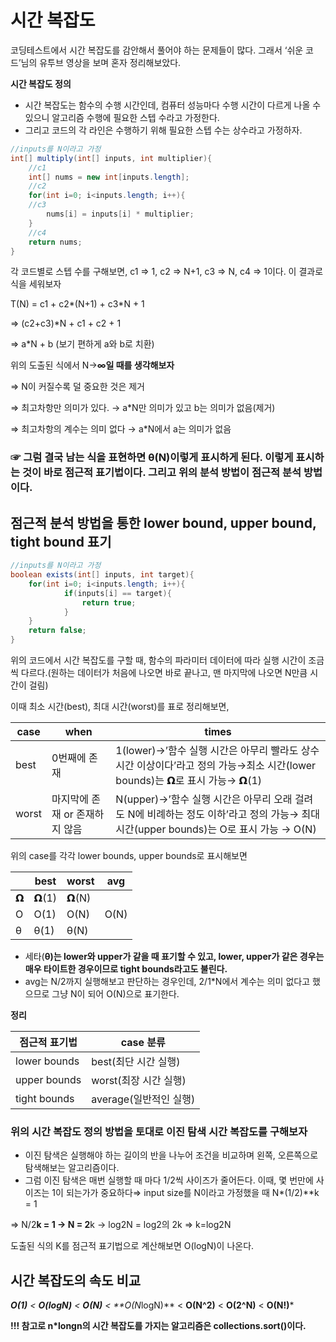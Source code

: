 # 시간 복잡도

코딩테스트에서 시간 복잡도를 감안해서 풀어야 하는 문제들이 많다. 그래서 ‘쉬운 코드’님의 유투브 영상을 보며 혼자 정리해보았다.

**시간 복잡도 정의**

- 시간 복잡도는 함수의 수행 시간인데, 컴퓨터 성능마다 수행 시간이 다르게 나올 수 있으니 알고리즘 수행에 필요한 스텝 수라고 가정한다.
- 그리고 코드의 각 라인은 수행하기 위해 필요한 스텝 수는 상수라고 가정하자.

```java
//inputs를 N이라고 가정
int[] multiply(int[] inputs, int multiplier){
	//c1
	int[] nums = new int[inputs.length];
	//c2
	for(int i=0; i<inputs.length; i++){
	//c3
		nums[i] = inputs[i] * multiplier;
	}
	//c4
	return nums;
}
```

각 코드별로 스텝 수를 구해보면, c1 ⇒ 1, c2 ⇒ N+1, c3 ⇒ N, c4 ⇒ 1이다. 이 결과로 식을 세워보자

T(N) = c1 + c2*(N+1) + c3*N + 1

⇒ (c2+c3)*N + c1 + c2 + 1

⇒ a*N + b (보기 편하게 a와 b로 치환)

위의 도출된 식에서 N→**∞일 때를 생각해보자**

⇒ N이 커질수록 덜 중요한 것은 제거

⇒ 최고차항만 의미가 있다. → a*N만 의미가 있고 b는 의미가 없음(제거)

⇒ 최고차항의 계수는 의미 없다 → a*N에서 a는 의미가 없음

### ☞ 그럼 결국 남는 식을 표현하면 θ(N)이렇게 표시하게 된다. 이렇게 표시하는 것이 바로 점근적 표기법이다. 그리고 위의 분석 방법이 점근적 분석 방법이다.

## 점근적 분석 방법을 통한 lower bound, upper bound, tight bound 표기

```java
//inputs를 N이라고 가정
boolean exists(int[] inputs, int target){
	for(int i=0; i<inputs.length; i++){
			if(inputs[i] == target){
				return true;
			}
	}
	return false;
}
```

위의 코드에서 시간 복잡도를 구할 때, 함수의 파라미터 데이터에 따라 실행 시간이 조금씩 다르다.(원하는 데이터가 처음에 나오면 바로 끝나고, 맨 마지막에 나오면 N만큼 시간이 걸림)

이때 최소 시간(best), 최대 시간(worst)를 표로 정리해보면,

| case  | when                           | times                                                        |
| ----- | ------------------------------ | ------------------------------------------------------------ |
| best  | 0번째에 존재                   | 1(lower)→’함수 실행 시간은 아무리 빨라도 상수 시간 이상이다’라고 정의 가능→최소 시간(lower bounds)는 𝝮로 표시 가능→ 𝝮(1) |
| worst | 마지막에 존재 or 존재하지 않음 | N(upper)→’함수 실행 시간은 아무리 오래 걸려도 N에 비례하는 정도 이하’라고 정의 가능→ 최대 시간(upper bounds)는 O로 표시 가능 → O(N) |

위의 case를 각각 lower bounds, upper bounds로 표시해보면

|      | best | worst | avg  |
| ---- | ---- | ----- | ---- |
| 𝝮    | 𝝮(1) | 𝝮(N)  |      |
| O    | O(1) | O(N)  | O(N) |
| θ    | θ(1) | θ(N)  |      |

- 세타(**θ)는 lower와 upper가 같을 때 표기할 수 있고, lower, upper가 같은 경우는 매우 타이트한 경우이므로 tight bounds라고도 불린다.**
- avg는 N/2까지 실행해보고 판단하는 경우인데, 2/1*N에서 계수는 의미 없다고 했으므로 그냥 N이 되어 O(N)으로 표기한다.

**정리**

| 점근적 표기법 | case 분류              |
| ------------- | ---------------------- |
| lower bounds  | best(최단 시간 실행)   |
| upper bounds  | worst(최장 시간 실행)  |
| tight bounds  | average(일반적인 실행) |

### 위의 시간 복잡도 정의 방법을 토대로 이진 탐색 시간 복잡도를 구해보자

- 이진 탐색은 실행해야 하는 길이의 반을 나누어 조건을 비교하며 왼쪽, 오른쪽으로 탐색해보는 알고리즘이다.
- 그럼 이진 탐색은 매번 실행할 때 마다 1/2씩 사이즈가 줄어든다. 이때, 몇 번만에 사이즈는 1이 되는가가 중요하다⇒ input size를 N이라고 가정했을 때 N*(1/2)**k = 1

⇒ N/2**k = 1 → N = 2**k → log2N = log2의 2k ⇒ k=log2N

도출된 식의 K를 점근적 표기법으로 계산해보면 O(logN)이 나온다.

## 시간 복잡도의 속도 비교

***O(1)** < **O(logN)** < **O(N)** < **O(N*logN)** < **O(N^2)** < **O(2^N)** < **O(N!)***

**!!! 참고로 n\*longn의 시간 복잡도를 가지는 알고리즘은 collections.sort()이다.**